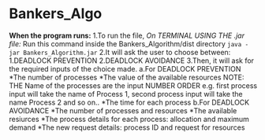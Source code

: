 # Bankers_Algo

**When the program runs:**
1.To run the file,
        *On TERMINAL USING THE .jar file:*
		Run this command inside the Bankers_Algorithm/dist directory
		```
		java -jar Bankers_Algorithm.jar
		```
2.It will ask the user to choose between:
        1.DEADLOCK PREVENTION
    	2.DEADLOCK AVOIDANCE
3.Then, it will ask for the required inputs of the choice made.
    	a.For DEADLOCK PREVENTION
		*The number of processes
		*The value of the available resources
			NOTE: THE Name of the processes are the input NUMBER ORDER e.g. first process input will take the name of Process 1, second process input will take the name Process 2 and so on..
		*The time for each process
    	b.For DEADLOCK AVOIDANCE
		*The number of processes and resources
		*The available resiurces
		*The process details for each process: allocation and maximum demand
		*The new request details: process ID and request for resources  

